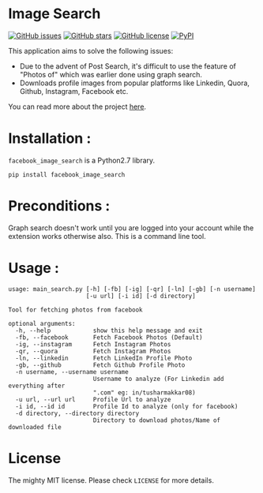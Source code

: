 Image Search
=============

[![GitHub issues](https://img.shields.io/github/issues/tusharmakkar08/Facebook_Graph_Search_Images.svg)](https://github.com/tusharmakkar08/Facebook_Graph_Search_Images/issues)
[![GitHub stars](https://img.shields.io/github/stars/tusharmakkar08/Facebook_Graph_Search_Images.svg)](https://github.com/tusharmakkar08/Facebook_Graph_Search_Images/stargazers)
[![GitHub license](https://img.shields.io/badge/license-MIT-blue.svg)](https://raw.githubusercontent.com/tusharmakkar08/Facebook_Graph_Search_Images/master/LICENSE)
[![PyPI](https://img.shields.io/pypi/v/facebook-image-search.svg?maxAge=2592000)](https://pypi.python.org/pypi/facebook_image_search)

This application aims to solve the following issues:

* Due to the advent of Post Search, it's difficult to use the feature of "Photos of" which was earlier done using 
graph search. 
* Downloads profile images from popular platforms like Linkedin, Quora, Github, Instagram, Facebook etc. 

You can read more about the project [here](http://tusharmakkar08.github.io/Facebook_Graph_Search_Images/). 


#  Installation : 


`facebook_image_search` is a Python2.7 library. 

    pip install facebook_image_search


# Preconditions :


Graph search doesn't work until you are logged into your account while the extension works otherwise also. 
This is a command line tool. 

# Usage :


    usage: main_search.py [-h] [-fb] [-ig] [-qr] [-ln] [-gb] [-n username]
                          [-u url] [-i id] [-d directory]
    
    Tool for fetching photos from facebook
    
    optional arguments:
      -h, --help            show this help message and exit
      -fb, --facebook       Fetch Facebook Photos (Default)
      -ig, --instagram      Fetch Instagram Photos
      -qr, --quora          Fetch Instagram Photos
      -ln, --linkedin       Fetch LinkedIn Profile Photo
      -gb, --github         Fetch Github Profile Photo
      -n username, --username username
                            Username to analyze (For Linkedin add everything after
                            ".com" eg: in/tusharmakkar08)
      -u url, --url url     Profile Url to analyze
      -i id, --id id        Profile Id to analyze (only for facebook)
      -d directory, --directory directory
                            Directory to download photos/Name of downloaded file


# License

The mighty MIT license. Please check `LICENSE` for more details.
